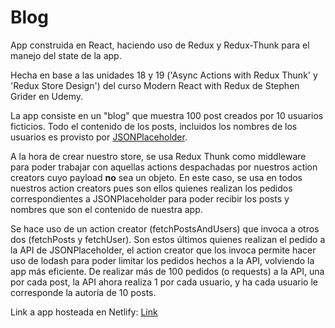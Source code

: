 # Blog

App construida en React, haciendo uso de Redux y Redux-Thunk para el manejo del state de la app.

Hecha en base a las unidades 18 y 19 ('Async Actions with Redux Thunk' y 'Redux Store Design') del curso Modern React with Redux de Stephen Grider en Udemy.

La app consiste en un "blog" que muestra 100 post creados por 10 usuarios ficticios. Todo el contenido de los posts, incluidos los nombres de los usuarios es provisto por [JSONPlaceholder](https://jsonplaceholder.typicode.com).

A la hora de crear nuestro store, se usa Redux Thunk como middleware para poder trabajar con aquellas actions despachadas por nuestros action creators cuyo payload **no** sea un objeto. En este caso, se usa en todos nuestros action creators pues son ellos quienes realizan los pedidos correspondientes a JSONPlaceholder para poder recibir los posts y nombres que son el contenido de nuestra app.

Se hace uso de un action creator (fetchPostsAndUsers) que invoca a otros dos (fetchPosts y fetchUser). Son estos últimos quienes realizan el pedido a la API de JSONPlaceholder, el action creator que los invoca permite hacer uso de lodash para poder limitar los pedidos hechos a la API, volviendo la app más eficiente. De realizar más de 100 pedidos (o requests) a la API, una por cada post, la API ahora realiza 1 por cada usuario, y ha cada usuario le corresponde la autoría de 10 posts.

Link a app hosteada en Netlify: [Link](https://galedesma-blog.netlify.app)

